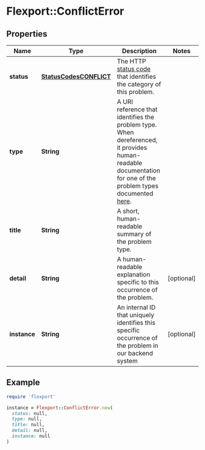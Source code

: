 # Flexport::ConflictError

## Properties

| Name | Type | Description | Notes |
| ---- | ---- | ----------- | ----- |
| **status** | [**StatusCodesCONFLICT**](StatusCodesCONFLICT.md) | The HTTP [status code](https://tools.ietf.org/html/rfc7231#section-6) that identifies the category of this problem. |  |
| **type** | **String** | A URI reference that identifies the problem type. When dereferenced, it provides human-readable documentation for one of the problem types documented [here](#section/Errors). |  |
| **title** | **String** | A short, human-readable summary of the problem type. |  |
| **detail** | **String** | A human-readable explanation specific to this occurrence of the problem. | [optional] |
| **instance** | **String** | An internal ID that uniquely identifies this specific occurrence of the problem in our backend system | [optional] |

## Example

```ruby
require 'flexport'

instance = Flexport::ConflictError.new(
  status: null,
  type: null,
  title: null,
  detail: null,
  instance: null
)
```

